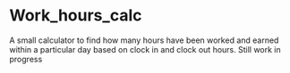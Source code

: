 # Work_hours_calc
A small calculator to find how many hours have been worked and earned within a particular day based on clock in and clock out hours.
Still work in progress
